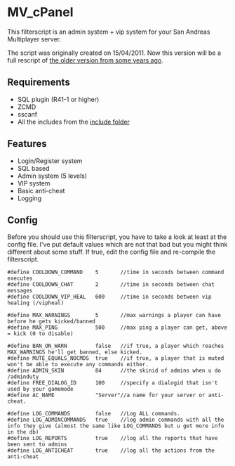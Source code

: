 # MV_cPanel

This filterscript is an admin system + vip system for your San Andreas Multiplayer server. 

The script was originally created on 15/04/2011. Now this version will be a full rescript of [the older version from some years ago](http://forum.sa-mp.com/showthread.php?t=248711).

## Requirements
* SQL plugin (R41-1 or higher)
* ZCMD
* sscanf
* All the includes from the [include folder](https://github.com/MichaelBelgium/MV_cPanel/tree/master/pawno/include)

## Features
* Login/Register system
* SQL based
* Admin system (5 levels)
* VIP system
* Basic anti-cheat
* Logging

## Config

Before you should use this filterscript, you have to take a look at least at the config file. 
I've put default values which are not that bad but you might think different about some stuff.
If true, edit the config file and re-compile the filterscript.

```PAWN
#define COOLDOWN_COMMAND	5		//time in seconds between command executes
#define COOLDOWN_CHAT		2		//time in seconds between chat messages
#define COOLDOWN_VIP_HEAL	600		//time in seconds between vip healing (/vipheal)

#define MAX_WARNINGS		5		//max warnings a player can have before he gets kicked/banned
#define MAX_PING			500		//max ping a player can get, above = kick (0 to disable)

#define BAN_ON_WARN			false 	//if true, a player which reaches MAX_WARNINGS he'll get banned, else kicked.
#define MUTE_EQUALS_NOCMDS	true 	//if true, a player that is muted won't be able to execute any commands either.
#define ADMIN_SKIN			84		//the skinid of admins when u do /adminduty
#define FREE_DIALOG_ID		100		//specify a dialogid that isn't used by your gamemode
#define AC_NAME 			"Server"//a name for your server or anti-cheat.

#define LOG_COMMANDS		false 	//Log ALL commands.
#define LOG_ADMINCOMMANDS	true 	//log admin commands with all the info they give (almost the same like LOG_COMMANDS but u get more info in the db)
#define LOG_REPORTS			true 	//log all the reports that have been sent to admins
#define LOG_ANTICHEAT		true 	//log all the actions from the anti-cheat
```